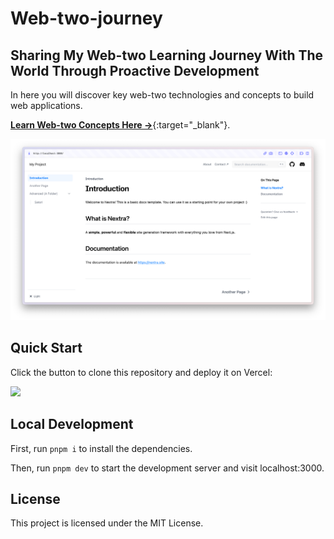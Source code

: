 # Web-two-journey

## Sharing My Web-two Learning Journey With The World Through Proactive Development

In here you will discover key web-two technologies and concepts to build web applications.

[**Learn Web-two Concepts Here →**](https://web-two-journey.vercel.app/){:target="_blank"}.

[![](.github/screenshot.png)](https://nextra-docs-template.vercel.app)

## Quick Start

Click the button to clone this repository and deploy it on Vercel:

[![](https://vercel.com/button)](https://vercel.com/new/clone?s=https%3A%2F%2Fgithub.com%2Fshuding%2Fnextra-docs-template&showOptionalTeamCreation=false)

## Local Development

First, run `pnpm i` to install the dependencies.

Then, run `pnpm dev` to start the development server and visit localhost:3000.

## License

This project is licensed under the MIT License.
